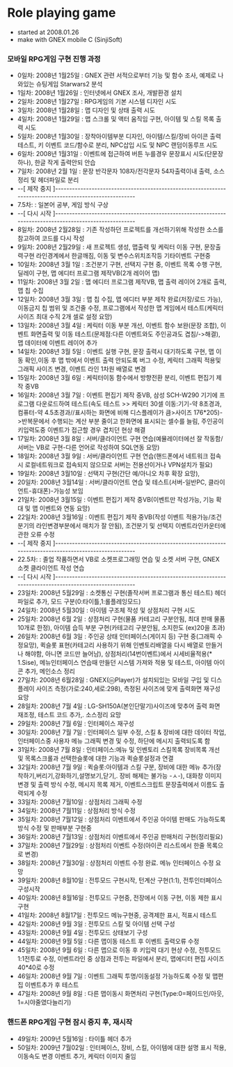 # Role playing game
* started at 2008.01.26
* make with GNEX mobile C (SinjiSoft)


### 모바일 RPG게임 구현 진행 과정
*  0일차: 2008년 1월25일 : GNEX 관련 서적으로부터 기능 및 함수 조사, 예제로 나와있는 슈팅게임 Starwars2 분석
*  1일차: 2008년 1월26일 : 인터넷에서 GNEX 조사, 개발환경 설치
*  2일차: 2008년 1월27일 : RPG게임의 기본 시스템 디자인 시도
*  3일차: 2008년 1월28일 : 맵 디자인 및 상태 출력 시도
*  4일차: 2008년 1월29일 : 맵 스크롤 및 액터 움직임 구현, 아이템 및 스킬 목록 출력 시도
*  5일차: 2008년 1월30일 : 장착아이템부분 디자인, 아이템/스킬/장비 아이콘 출력 테스트, 키 이벤트 코드/함수로 분리, NPC삽입 시도 및 NPC 랜덤이동루프 시도
*  6일차: 2008년 1월31일 : 이벤트에 접근하여 버튼 누를경우 문장표시 시도(단문장 하나), 한글 작게 출력안되 안습
*  7일차: 2008년 2월 1일 : 문장 반각문자 108자/전각문자 54자출력이내 출력, 소스 정리 및 헤더파일로 분리
* --[ 제작 중지 ]-------------------------------------------------------------------------------------------------------
*  7.5차:         : 일본어 공부, 게임 방식 구상
* --[ 다시 시작 ]-------------------------------------------------------------------------------------------------------
*  8일차: 2008년 2월28일 : 기존 작성하던 프로젝트를 개선하기위해 작성한 소스를 참고하여 코드를 다시 작성
*  9일차: 2008년 2월29일 : 새 프로젝트 생성, 맵출력 및 케릭터 이동 구현, 문장출력구현 라인경계에서 한글깨짐, 이동 및 변수스위치조작등 기타이벤트 구현중
* 10일차: 2008년 3월 1일 : 조건분기 구현, 선택지 구현 중, 이벤트 목록 수행 구현, 딜레이 구현, 맵 에디터 프로그램 제작VB(2개 레이어 맵)
* 11일차: 2008년 3월 2일 : 맵 에디터 프로그램 제작VB, 맵 출력 레이어 2개로 출력, 맵 칩 수집
* 12일차: 2008년 3월 3일 : 맵 칩 수집, 맵 에디터 부분 제작 완료(저장/로드 가능), 이동금지 칩 범위 및 조건줄 수정, 프로그램에서 작성한 맵 게임에서 테스트(케릭터 사이즈 최대 수직 2개 셀로 설정 요망)
* 13일차: 2008년 3월 4일 : 케릭터 이동 부분 개선, 이벤트 함수 보완(문장 조합), 이벤트 화면출력 및 이동 테스트(문제점:다른 이벤트와도 주인공과도 겹침/->해결), 맵 데이터에 이벤트 레이어 추가
* 14일차: 2008년 3월 5일 : 이벤트 실행 구현, 문장 출력시 대기하도록 구현, 맵 이동 확인,이동 후 맵 밖에서 이벤트 출력 안되도록 버그 수정, 케릭터 그래픽 적용및 그래픽 사이즈 변경, 이벤트 라인 1차원 배열로 변경
* 15일차: 2008년 3월 6일 : 케릭터이동 함수에서 방향전환 분리, 이벤트 편집기 제작 중VB
* 16일차: 2008년 3월 7일 : 이벤트 편집기 제작 중VB, 삼성 SCH-W290 기기에 프로그램 다운로드하여 테스트(속도 테스트 >> 케릭터 30셀 이동:기기-약 8초경과, 컴퓨터-약 4.5초경과//표시하는 화면에 비해 디스플레이가 큼>사이즈 176*205)->반복문에서 수행되는 계산 부분 줄이고 한화면에 표시되는 셀수를 늘림, 주인공이 키입력도중 이벤트가 접근할 경우 겹치던 현상 해결
* 17일차: 2008년 3월 8일 : 서버/클라이언트 구현 연습(예뮬레이터에선 잘 작동함/서버는 VB로 구현-다른 언어로 작성하여 SQL연동 요망)
* 18일차: 2008년 3월 9일 : 서버/클라이언트 구현 연습(핸드폰에서 네트워크 접속시 로컬네트워크로 접속되지 않으므로 서버는 전용선이거나 VPN설치가 필요)
* 19일차: 2008년 3월10일 : 선택지 구현(간단 예/아니오 차후 확장 요망), 
* 20일차: 2008년 3월14일 : 서버/클라이언트 연습 및 테스트(서버-일반PC, 클라이언트-휴대폰)-가능성 보임
* 21일차: 2008년 3월15일 : 이벤트 편집기 제작 중VB(이벤트만 작성가능, 기능 확대 및 맵 이벤트와 연동 요망)
* 22일차: 2008년 3월16일 : 이벤트 편집기 제작 중VB(작성 이벤트 적용가능/조건분기의 라인변경부분에서 매치가 잘 안됨), 조건분기 및 선택지 이벤트라인카운터에 관한 오류 수정
* --[ 제작 중지 ]-------------------------------------------------------------------------------------------------------
* 22.5차:         : 졸업 작품하면서 VB로 소켓프로그래밍 연습 및 소켓 서버 구현, GNEX 소켓 클라이언트 작성 연습
* --[ 다시 시작 ]-------------------------------------------------------------------------------------------------------
* 23일차: 2008년 5월29일 : 소켓통신 구현(졸작서버 프로그램과 통신 테스트) 헤더파일로 추가, 모드 구분(0:타이틀,1:롤플레잉모드)
* 24일차: 2008년 5월30일 : 아이템 구조체 작성 및 상점처리 구현 시도
* 25일차: 2008년 6월 2일 : 상점처리 구현(물품 카테고리 구분안됨, 최대 판매 물품 10개로 한정), 아이템 습득 부분 구현(카테고리 구분안됨, 소지한도 (ex)20을 초과)
* 26일차: 2008년 6월 3일 : 주인공 상태 인터페이스(게이지 등) 구현 중(그래픽 수정요망), 퀵슬롯 표현(카테고리 사용하기 위해 인벤토리배열을 다시 배열로 만들거나 해야함, 아니면 코드만 늘어남), 상점처리(14번이벤트)에서 시세비율적용(* 1.Sise), 메뉴인터페이스 연습때 만들던 시스템 가져와 적용 및 테스트, 아이템 아이콘 추가, 메인소스 정리
* 27일차: 2008년 6월28일 : GNEX(ⓜPlayer)가 설치되있는 모바일 구입 및 디스플레이 사이즈 측정(가로:240,세로:298), 측정된 사이즈에 맞게 출력화면 재구성 요망
* 28일차: 2008년 7월 4일 : LG-SH150A(본인단말기)사이즈에 맞추어 출력 화면 재조정, 테스트 코드 추가,. 소스정리 요망
* 29일차: 2008년 7월 6일 : 인터페이스 재구성
* 30일차: 2008년 7월 7일 : 인터페이스 일부 수정, 스킬 & 장비에 대한 데이터 작업, 인터페이스중 사용자 메뉴 그래픽 변경 및 수정, 하단에 메시지 출력되도록 함
* 31일차: 2008년 7월 8일 : 인터페이스:메뉴 및 인벤토리 스킬목록 장비목록 개선 및 목록스크롤과 선택한슬롯에 대한 기능과 퀵슬롯설정과 연결
* 32일차: 2008년 7월 9일 : 퀵슬롯:아이템과 스킬 구분, 장비에 대한 메뉴 추가(장착하기,버리기,강화하기,설명보기,닫기,. 장비 해제는 불가능 -ㅅ-), 대화창 이미지 변경 및 출력 방식 수정, 메시지 목록 제거, 이벤트스크립트 문장출력에서 이름도 출력되게 수정
* 33일차: 2008년 7월10일 : 상점처리 그래픽 수정
* 34일차: 2008년 7월11일 : 상점처리 방식 수정
* 35일차: 2008년 7월12일 : 상점처리 이벤트에서 주인공 아이템 판매도 가능하도록 방식 수정 및 판매부분 구현중
* 36일차: 2008년 7월13일 : 상점처리 이벤트에서 주인공 판매처리 구현(정리필요)
* 37일차: 2008년 7월29일 : 상점처리 이벤트 수정(아이콘 리스트에서 한줄 목록으로 변경)
* 38일차: 2008년 7월30일 : 상점처리 이벤트 수정 완료. 메뉴 인터페이스 수정 요망
* 39일차: 2008년 8월10일 : 전투모드 구현시작, 턴계산 구현(1:1), 전투인터페이스 구성시작
* 40일차: 2008년 8월16일 : 전투모드 구현중, 전장에서 이동 구현, 이동 제한 표시 구현
* 41일차: 2008년 8월17일 : 전투모드 메뉴구현중, 공격제한 표시, 적표시 테스트
* 42일차: 2008년 9월 3일 : 전투모드 스킬 및 아이템 선택 구성
* 43일차: 2008년 9월 4일 : 전투모드 상태보기 구성
* 44일차: 2008년 9월 5일 : 다른 맵이동 테스트 후 이벤트 출력오류 수정
* 45일차: 2008년 9월 6일 : 다른 맵으로 이동 후 키입력 대기 현상 수정, 전투모드 1:1전투로 수정, 이벤트라인 중 상점과 전투는 파일에서 분리, 맵에디터 편집 사이즈 40*40로 수정
* 46일차: 2008년 9월 7일 : 이벤트 그래픽 투명/이동설정 가능하도록 수정 및 맵편집 이벤트추가 후 테스트
* 47일차: 2008년 9월 8일 : 다른 맵이동시 화면처리 구현(Type:0=페이드인/아웃, 1=시야줄였다늘리기)

### 핸드폰 RPG게임 구현 잠시 중지 후, 재시작
* 49일차: 2009년 5월16일 : 타이틀 헤더 추가
* 50일차: 2009년 7월02일 : 인터페이스, 장비, 스킬, 아이템에 대한 설명 표시 적용, 이동속도 변경 이벤트 추가, 케릭터 이미지 줄임
